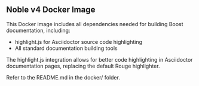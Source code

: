 ## Noble v4 Docker Image

This Docker image includes all dependencies needed for building Boost documentation, including:

- highlight.js for Asciidoctor source code highlighting
- All standard documentation building tools

The highlight.js integration allows for better code highlighting in Asciidoctor documentation pages, replacing the default Rouge highlighter.

Refer to the README.md in the docker/ folder.
